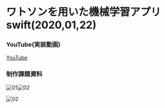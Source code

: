 # ワトソンを用いた機械学習アプリswift(2020,01,22)

### YouTube(実装動画)
[YouTube](https://youtu.be/PLHWV82GjFM)

### 制作課題資料
![01](https://user-images.githubusercontent.com/42370001/158520799-06f4a2a0-a00a-4de5-8455-7fbfe475c9e0.jpg)![02](https://user-images.githubusercontent.com/42370001/158520844-c417d72c-1016-44cd-bf99-c19be2cd7767.jpg)

![02](https://user-images.githubusercontent.com/42370001/158520916-2bc7b0b7-3740-45d7-9da0-a8755699cd51.jpg)
